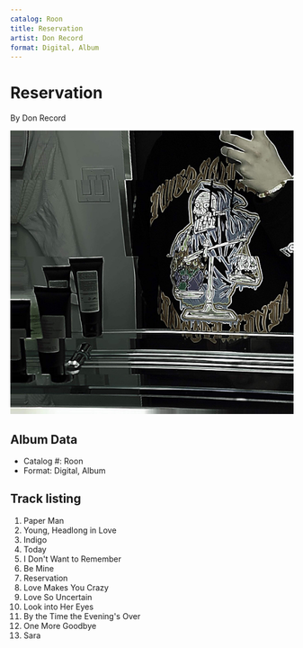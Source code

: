 ```yaml
---
catalog: Roon
title: Reservation
artist: Don Record
format: Digital, Album
---
```


# Reservation

By Don Record

![](../../assets/albumcovers/Don_Record-Reservation.png)

## Album Data

- Catalog #: Roon
- Format: Digital, Album


## Track listing


1. Paper Man
2. Young, Headlong in Love
3. Indigo
4. Today
5. I Don't Want to Remember
6. Be Mine
7. Reservation
8. Love Makes You Crazy
9. Love So Uncertain
10. Look into Her Eyes
11. By the Time the Evening's Over
12. One More Goodbye
13. Sara

